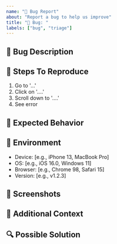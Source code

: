 ```yaml
---
name: "🐛 Bug Report"
about: "Report a bug to help us improve"
title: "🐛 Bug: "
labels: ["bug", "triage"]
---
```


## 🐛 Bug Description
<!-- A clear and concise description of what the bug is. -->

## 🔄 Steps To Reproduce
1. Go to '...'
2. Click on '....'
3. Scroll down to '....'
4. See error

## 💭 Expected Behavior
<!-- A clear and concise description of what you expected to happen. -->

## 📱 Environment
- Device: [e.g., iPhone 13, MacBook Pro]
- OS: [e.g., iOS 16.0, Windows 11]
- Browser: [e.g., Chrome 98, Safari 15]
- Version: [e.g., v1.2.3]

## 📸 Screenshots
<!-- If applicable, add screenshots to help explain your problem. -->

## 📝 Additional Context
<!-- Add any other context about the problem here. -->

## 🔍 Possible Solution
<!-- If you have suggestions on how to fix the bug, let us know! -->

